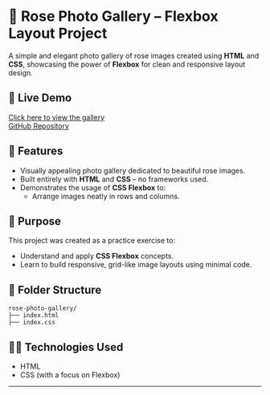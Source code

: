 # 🌹 Rose Photo Gallery – Flexbox Layout Project

A simple and elegant photo gallery of rose images created using **HTML** and **CSS**, showcasing the power of **Flexbox** for clean and responsive layout design.

## 🔗 Live Demo
[Click here to view the gallery](https://yourusername.github.io/rose-photo-gallery/)  
[GitHub Repository](https://github.com/Likhita-nanda/photo_frame)

## 📝 Features
- Visually appealing photo gallery dedicated to beautiful rose images.
- Built entirely with **HTML** and **CSS** – no frameworks used.
- Demonstrates the usage of **CSS Flexbox** to:
  - Arrange images neatly in rows and columns.
    

## 🎯 Purpose
This project was created as a practice exercise to:
- Understand and apply **CSS Flexbox** concepts.
- Learn to build responsive, grid-like image layouts using minimal code.

## 📁 Folder Structure
```
rose-photo-gallery/  
├── index.html  
├── index.css  
```

## 👩‍💻 Technologies Used
- HTML  
- CSS (with a focus on Flexbox)

---


